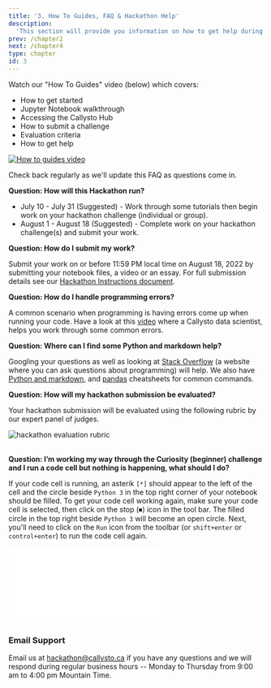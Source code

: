 ```yaml
---
title: '3. How To Guides, FAQ & Hackathon Help'
description:
  'This section will provide you information on how to get help during the hackathon.'
prev: /chapter2
next: /chapter4
type: chapter
id: 3
---
```


<exercise id="1" title="How To Guides">

Watch our "How To Guides" video (below) which covers:
- How to get started
- Jupyter Notebook walkthrough
- Accessing the Callysto Hub
- How to submit a challenge
- Evaluation criteria
- How to get help 

[![How to guides video](/how-to-guides-image-thumbnail.png)](https://www.youtube.com/watch?v=OCz3SzYhlZ0)

</exercise>

<exercise id="2" title="FAQ">

Check back regularly as we'll update this FAQ as questions come in.

**Question: How will this Hackathon run?**

* July 10 - July 31 (Suggested) - Work through some tutorials then begin work on your hackathon challenge (individual or group).
* August 1 - August 18 (Suggested) - Complete work on your hackathon challenge(s) and submit your work. 

**Question: How do I submit my work?**

Submit your work on or before 11:59 PM local time on August 18, 2022 by submitting your notebook files, a video or an essay. For full submission details see our [Hackathon Instructions document](https://docs.google.com/document/d/1rFZpDvkwXEfQZUNa7laFMIw3UfWLw-bS_yA0QAFwTgA/edit).


**Question: How do I handle programming errors?**

A common scenario when programming is having errors come up when running your code. Have a look at this [video](http://www.youtube.com/watch?v=jhL78-xriOc) where a Callysto data scientist, helps you work through some common errors.


**Question: Where can I find some Python and markdown help?**

Googling your questions as well as looking at [Stack Overflow](https://stackoverflow.com/) (a website where you can ask questions about programming) will help. We also have [Python and markdown](https://www.callysto.ca/wp-content/uploads/2020/10/Callysto-Cheatsheet_12.19.18_web.pdf), and [pandas](https://gist.github.com/misterhay/5957ae9d2a4071a01865749c4111daf3) cheatsheets for common commands.
    
**Question: How will my hackathon submission be evaluated?**

Your hackathon submission will be evaluated using the following rubric by our expert panel of judges.


<img src="/sustaining-mars-callysto-hackathon-rubric.svg" alt="hackathon evaluation rubric">  

<br />
<br />

**Question: I’m working my way through the Curiosity (beginner) challenge and I run a code cell but nothing is happening, what should I do?**

If your code cell is running, an asterik `[*]` should appear to the left of the cell and the circle beside `Python 3` in the top right corner of your notebook should be filled. To get your code cell working again, make sure your code cell is selected, then click on the stop (⏹) icon in the tool bar. The filled circle in the top right beside `Python 3` will become an open circle. Next, you'll need to click on the `Run` icon from the toolbar (or `shift+enter` or `control+enter`) to run the code cell again. 

<embed src="/jupyter-cell-troublshooting.mp4" autostart="true"/></embed>

</exercise>

<exercise id="3" title="Get help">


### Email Support

Email us at hackathon@callysto.ca if you have any questions and we will respond during regular business hours -- Monday to Thursday from 9:00 am to 4:00 pm Mountain Time.


</exercise>
